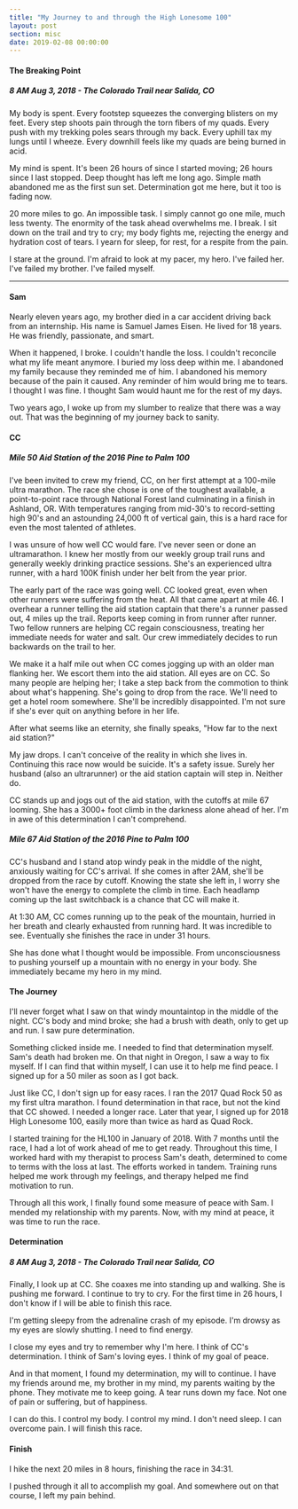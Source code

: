 ```yaml
---
title: "My Journey to and through the High Lonesome 100"
layout: post
section: misc
date: 2019-02-08 00:00:00
---
```


#### The Breaking Point

##### 8 AM Aug 3, 2018 - The Colorado Trail near Salida, CO

My body is spent. Every footstep squeezes the converging blisters on my feet. Every step shoots pain through the torn fibers of my quads. Every push with my trekking poles sears through my back. Every uphill tax my lungs until I wheeze. Every downhill feels like my quads are being burned in acid.

My mind is spent. It's been 26 hours of since I started moving; 26 hours since I last stopped. Deep thought has left me long ago. Simple math abandoned me as the first sun set. Determination got me here, but it too is fading now.

20 more miles to go. An impossible task. I simply cannot go one mile, much less twenty. The enormity of the task ahead overwhelms me. I break. I sit down on the trail and try to cry; my body fights me, rejecting the energy and hydration cost of tears. I yearn for sleep, for rest, for a respite from the pain.

I stare at the ground. I'm afraid to look at my pacer, my hero. I've failed her. I've failed my brother. I've failed myself.

---

#### Sam

Nearly eleven years ago, my brother died in a car accident driving back from an internship. His name is Samuel James Eisen. He lived for 18 years. He was friendly, passionate, and smart.

When it happened, I broke. I couldn't handle the loss. I couldn't reconcile what my life meant anymore. I buried my loss deep within me. I abandoned my family because they reminded me of him. I abandoned his memory because of the pain it caused. Any reminder of him would bring me to tears. I thought I was fine. I thought Sam would haunt me for the rest of my days.

Two years ago, I woke up from my slumber to realize that there was a way out. That was the beginning of my journey back to sanity.

#### CC

##### Mile 50 Aid Station of the 2016 Pine to Palm 100

I've been invited to crew my friend, CC, on her first attempt at a 100-mile ultra marathon. The race she chose is one of the toughest available, a point-to-point race through National Forest land culminating in a finish in Ashland, OR. With temperatures ranging from mid-30's to record-setting high 90's and an astounding 24,000 ft of vertical gain, this is a hard race for even the most talented of athletes.

I was unsure of how well CC would fare. I've never seen or done an ultramarathon. I knew her mostly from our weekly group trail runs and generally weekly drinking practice sessions. She's an experienced ultra runner, with a hard 100K finish under her belt from the year prior.

The early part of the race was going well. CC looked great, even when other runners were suffering from the heat. All that came apart at mile 46. I overhear a runner telling the aid station captain that there's a runner passed out, 4 miles up the trail. Reports keep coming in from runner after runner. Two fellow runners are helping CC regain consciousness, treating her immediate needs for water and salt. Our crew immediately decides to run backwards on the trail to her.

We make it a half mile out when CC comes jogging up with an older man flanking her. We escort them into the aid station. All eyes are on CC. So many people are helping her; I take a step back from the commotion to think about what's happening. She's going to drop from the race. We'll need to get a hotel room somewhere. She'll be incredibly disappointed. I'm not sure if she's ever quit on anything before in her life.

After what seems like an eternity, she finally speaks, "How far to the next aid station?"

My jaw drops. I can't conceive of the reality in which she lives in. Continuing this race now would be suicide. It's a safety issue. Surely her husband (also an ultrarunner) or the aid station captain will step in. Neither do.

CC stands up and jogs out of the aid station, with the cutoffs at mile 67 looming. She has a 3000+ foot climb in the darkness alone ahead of her. I'm in awe of this determination I can't comprehend.

##### Mile 67 Aid Station of the 2016 Pine to Palm 100

CC's husband and I stand atop windy peak in the middle of the night, anxiously waiting for CC's arrival. If she comes in after 2AM, she'll be dropped from the race by cutoff. Knowing the state she left in, I worry she won't have the energy to complete the climb in time. Each headlamp coming up the last switchback is a chance that CC will make it.

At 1:30 AM, CC comes running up to the peak of the mountain, hurried in her breath and clearly exhausted from running hard. It was incredible to see. Eventually she finishes the race in under 31 hours.

She has done what I thought would be impossible. From unconsciousness to pushing yourself up a mountain with no energy in your body. She immediately became my hero in my mind.

#### The Journey

I'll never forget what I saw on that windy mountaintop in the middle of the night. CC's body and mind broke; she had a brush with death, only to get up and run. I saw pure determination.

Something clicked inside me. I needed to find that determination myself. Sam's death had broken me. On that night in Oregon, I saw a way to fix myself. If I can find that within myself, I can use it to help me find peace. I signed up for a 50 miler as soon as I got back.

Just like CC, I don't sign up for easy races. I ran the 2017 Quad Rock 50 as my first ultra marathon. I found determination in that race, but not the kind that CC showed. I needed a longer race. Later that year, I signed up for 2018 High Lonesome 100, easily more than twice as hard as Quad Rock.

I started training for the HL100 in January of 2018. With 7 months until the race, I had a lot of work ahead of me to get ready. Throughout this time, I worked hard with my therapist to process Sam's death, determined to come to terms with the loss at last. The efforts worked in tandem. Training runs helped me work through my feelings, and therapy helped me find motivation to run.

Through all this work, I finally found some measure of peace with Sam. I mended my relationship with my parents. Now, with my mind at peace, it was time to run the race.

#### Determination

##### 8 AM Aug 3, 2018 - The Colorado Trail near Salida, CO

Finally, I look up at CC. She coaxes me into standing up and walking. She is pushing me forward. I continue to try to cry. For the first time in 26 hours, I don't know if I will be able to finish this race.

I'm getting sleepy from the adrenaline crash of my episode. I'm drowsy as my eyes are slowly shutting. I need to find energy.

I close my eyes and try to remember why I'm here. I think of CC's determination. I think of Sam's loving eyes. I think of my goal of peace.

And in that moment, I found my determination, my will to continue. I have my friends around me, my brother in my mind, my parents waiting by the phone. They motivate me to keep going. A tear runs down my face. Not one of pain or suffering, but of happiness.

I can do this. I control my body. I control my mind. I don't need sleep. I can overcome pain. I will finish this race.

#### Finish

I hike the next 20 miles in 8 hours, finishing the race in 34:31.

I pushed through it all to accomplish my goal. And somewhere out on that course, I left my pain behind.
